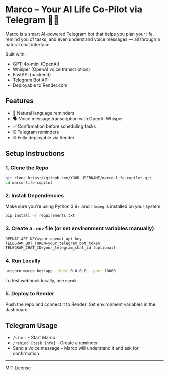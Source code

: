 # Marco – Your AI Life Co-Pilot via Telegram 🤖📆

Marco is a smart AI-powered Telegram bot that helps you plan your life, remind you of tasks, and even understand voice messages — all through a natural chat interface.

Built with:
- GPT-4o-mini (OpenAI)
- Whisper (OpenAI voice transcription)
- FastAPI (backend)
- Telegram Bot API
- Deployable to Render.com

## Features

- 🧠 Natural language reminders
- 🗣️ Voice message transcription with OpenAI Whisper
- ✅ Confirmation before scheduling tasks
- ⏰ Telegram reminders
- 🌐 Fully deployable via Render

## Setup Instructions

### 1. Clone the Repo

```bash
git clone https://github.com/YOUR_USERNAME/marco-life-copilot.git
cd marco-life-copilot
```

### 2. Install Dependencies

Make sure you're using Python 3.9+ and `ffmpeg` is installed on your system.

```bash
pip install -r requirements.txt
```

### 3. Create a `.env` file (or set environment variables manually)

```
OPENAI_API_KEY=your_openai_api_key
TELEGRAM_BOT_TOKEN=your_telegram_bot_token
TELEGRAM_CHAT_ID=your_telegram_chat_id (optional)
```

### 4. Run Locally

```bash
uvicorn marco_bot:app --host 0.0.0.0 --port 10000
```

To test webhook locally, use `ngrok`.

### 5. Deploy to Render

Push the repo and connect it to Render. Set environment variables in the dashboard.

## Telegram Usage

- `/start` – Start Marco
- `/remind [task info]` – Create a reminder
- Send a voice message – Marco will understand it and ask for confirmation

---

MIT License
